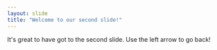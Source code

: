 ```yaml
---
layout: slide
title: "Welcome to our second slide!"
---
```

It's great to have got to the second slide. 
Use the left arrow to go back!
